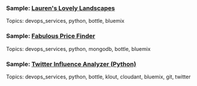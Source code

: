 ### Sample: [Lauren's Lovely Landscapes](https://hub.jazz.net/project/lhayward/Laurens%20Lovely%20Landscapes/overview)  
Topics: devops_services, python, bottle, bluemix

### Sample: [Fabulous Price Finder](https://hub.jazz.net/project/lhayward/Fabulous%20Price%20Finder/overview)  
Topics: devops_services, python, mongodb, bottle, bluemix

### Sample: [Twitter Influence Analyzer (Python)](https://hub.jazz.net/project/jstart/Twitter%20Influence%20Analyzer%20%28Python%29/overview)  
Topics: devops_services, python, bottle, klout, cloudant, bluemix, git, twitter